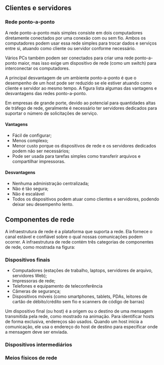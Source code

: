 ## Clientes e servidores 

### Rede ponto-a-ponto

A rede ponto-a-ponto mais simples consiste em dois computadores diretamente conectados por uma conexão com ou sem fio. Ambos os computadores podem usar essa rede simples para trocar dados e serviços entre si, atuando como cliente ou servidor conforme necessário.

Vários PCs também podem ser conectados para criar uma rede ponto-a-ponto maior, mas isso exige um dispositivo de rede (como um switch) para interconectar os computadores.

A principal desvantagem de um ambiente ponto-a-ponto é que o desempenho de um host pode ser reduzido se ele estiver atuando como cliente e servidor ao mesmo tempo. A figura lista algumas das vantagens e desvantagens das redes ponto-a-ponto.

Em empresas de grande porte, devido ao potencial para quantidades altas de tráfego de rede, geralmente é necessário ter servidores dedicados para suportar o número de solicitações de serviço.

#### Vantagens 

- Fácil de configurar;
- Menos complexo;
- Menor custo porque os dispositivos de rede e os servidores dedicados podem não ser necessários;
- Pode ser usada para tarefas simples como transferir arquivos e compartilhar impressoras.

#### Desvantagens

- Nenhuma administração centralizada;
- Não é tão segura;
- Não é escalável
- Todos os dispositivos podem atuar como clientes e servidores, podendo deixar seu desempenho lento.

## Componentes de rede

A infraestrutura de rede é a plataforma que suporta a rede. Ela fornece o canal estável e confiável sobre o qual nossas comunicações podem ocorrer. A infraestrutura de rede contém três categorias de componentes de rede, como mostrada na figura:

### Dispositivos finais

- Computadores (estações de trabalho, laptops, servidores de arquivo, servidores Web);
- Impressoras de rede;
- Telefones e equipamento de teleconferência
- Câmeras de segurança;
- Dispositivos móveis (como smartphones, tablets, PDAs, leitores de cartão de débito/crédito sem fio e scanners de código de barras)

Um dispositivo final (ou host) é a origem ou o destino de uma mensagem transmitida pela rede, como mostrado na animação. Para identificar hosts de forma exclusiva, endereços são usados. Quando um host inicia a comunicação, ele usa o endereço do host de destino para especificar onde a mensagem deve ser enviada.

### Dispositivos intermediários


### Meios físicos de rede